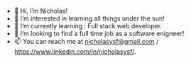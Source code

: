 - 👋 Hi, I’m Nicholas!
- 👀 I’m interested in learning all things under the sun!
- 🌱 I’m currently learning : Full stack web developer.
- 💞️ I’m looking to find a full time job as a software enigneer! 
- 📫 You can reach me at nicholasysf@gmail.com / https://www.linkedin.com/in/nicholasysf/.
